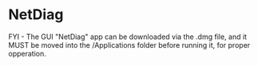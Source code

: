 # NetDiag

FYI - The GUI "NetDiag" app can be downloaded via the .dmg file, and it MUST be moved into the /Applications folder before running it, for proper opperation.

